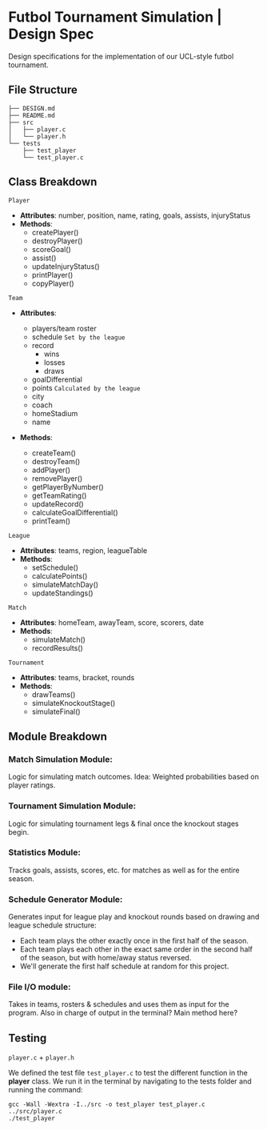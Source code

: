 # Futbol Tournament Simulation | Design Spec

Design specifications for the implementation of our UCL-style futbol tournament.



## File Structure
```
├── DESIGN.md
├── README.md
├── src
│   ├── player.c
│   └── player.h
└── tests
    ├── test_player
    └── test_player.c
```



## Class Breakdown

`Player`
    
* **Attributes**: number, position, name, rating, goals, assists, injuryStatus
* **Methods**: 
    * createPlayer()
    * destroyPlayer()
    * scoreGoal()
    * assist()
    * updateInjuryStatus()
    * printPlayer()
    * copyPlayer()

`Team` 
    
* **Attributes**: 
    * players/team roster
    * schedule `Set by the league`
    * record
        * wins
        * losses
        * draws
    * goalDifferential
    * points `Calculated by the league`
    * city
    * coach
    * homeStadium
    * name

* **Methods**: 
    * createTeam()
    * destroyTeam()
    * addPlayer()
    * removePlayer()
    * getPlayerByNumber()
    * getTeamRating()
    * updateRecord()
    * calculateGoalDifferential()
    * printTeam()

`League`

* **Attributes**: teams, region, leagueTable
* **Methods**: 
    * setSchedule()
    * calculatePoints()
    * simulateMatchDay()
    * updateStandings()

`Match`

* **Attributes**: homeTeam, awayTeam, score, scorers, date
* **Methods**: 
    * simulateMatch()
    * recordResults()

`Tournament`

* **Attributes**: teams, bracket, rounds
* **Methods**: 
    * drawTeams()
    * simulateKnockoutStage()
    * simulateFinal()



## Module Breakdown

### Match Simulation Module: 

Logic for simulating match outcomes. Idea: Weighted probabilities based on player ratings.

### Tournament Simulation Module: 

Logic for simulating tournament legs & final once the knockout stages begin. 

### Statistics Module: 

Tracks goals, assists, scores, etc. for matches as well as for the entire season. 

### Schedule Generator Module: 

Generates input for league play and knockout rounds based on drawing and league schedule structure: 

* Each team plays the other exactly once in the first half of the season.
* Each team plays each other in the exact same order in the second half of the season, but with home/away status reversed. 
* We'll generate the first half schedule at random for this project. 

### File I/O module: 

Takes in teams, rosters & schedules and uses them as input for the program. Also in charge of output in the terminal? Main method here?



## Testing

`player.c` + `player.h`

We defined the test file `test_player.c` to test the different function in the **player** class. We run it in the terminal by navigating to the tests folder and running the command:

    gcc -Wall -Wextra -I../src -o test_player test_player.c ../src/player.c
    ./test_player